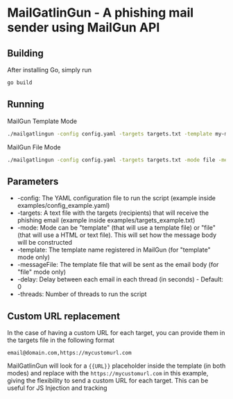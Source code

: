 # MailGatlinGun - A phishing mail sender using MailGun API

## Building
After installing Go, simply run
```sh
go build
```

## Running
MailGun Template Mode
```sh
./mailgatlingun -config config.yaml -targets targets.txt -template my-mailgun-template -delay 300 -threads 2
```

MailGun File Mode
```sh
./mailgatlingun -config config.yaml -targets targets.txt -mode file -messageFile template.html -delay 300 -threads 2
```

## Parameters
- -config: The YAML configuration file to run the script (example inside examples/config_example.yaml)
- -targets: A text file with the targets (recipients) that will receive the phishing email (example inside examples/targets_example.txt)
- -mode: Mode can be "template" (that will use a template file) or "file" (that will use a HTML or text file). This will set how the message body will be constructed
- -template: The template name registered in MailGun (for "template" mode only)
- -messageFile: The template file that will be sent as the email body (for "file" mode only)
- -delay: Delay between each email in each thread (in seconds) - Default: 0
- -threads: Number of threads to run the script

## Custom URL replacement
In the case of having a custom URL for each target, you can provide them in the targets file in the following format
```
email@domain.com,https://mycustomurl.com
```
MailGatlinGun will look for a `{{URL}}` placeholder inside the template (in both modes) and replace with the `https://mycustomurl.com` 
in this example, giving the flexibility to send a custom URL for each target. This can be useful for JS Injection and tracking